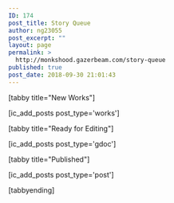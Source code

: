 ```yaml
---
ID: 174
post_title: Story Queue
author: ng23055
post_excerpt: ""
layout: page
permalink: >
  http://monkshood.gazerbeam.com/story-queue
published: true
post_date: 2018-09-30 21:01:43
---
```


[tabby title="New Works"]

[ic_add_posts post_type='works']

[tabby title="Ready for Editing"]

[ic_add_posts post_type='gdoc']

[tabby title="Published"]

[ic_add_posts post_type='post']

[tabbyending]